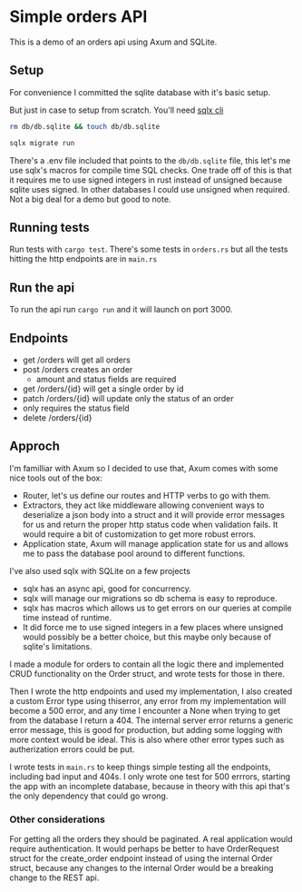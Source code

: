 # Simple orders API

This is a demo of an orders api using Axum and SQLite.


## Setup
For convenience I committed the sqlite database with it's basic setup.

But just in case to setup from scratch. You'll need [sqlx cli](https://github.com/launchbadge/sqlx/blob/main/sqlx-cli/README.md#install)
```bash
rm db/db.sqlite && touch db/db.sqlite

sqlx migrate run
```

There's a .env file included that points to the `db/db.sqlite` file, this let's me use sqlx's macros for compile time SQL checks.
One trade off of this is that it requires me to use signed integers in rust instead of unsigned because sqlite uses signed. In other databases I could use unsigned when required.
Not a big deal for a demo but good to note.


## Running tests

Run tests with `cargo test`. There's some tests in `orders.rs` but all the tests hitting the http endpoints are in `main.rs`

## Run the api

To run the api run `cargo run` and it will launch on port 3000.

## Endpoints

 - get /orders will get all orders
 - post /orders creates an order
   - amount and status fields are required
 - get /orders/{id} will get a single order by id
 - patch /orders/{id} will update only the status of an order
  - only requires the status field
 - delete /orders/{id}



## Approch

I'm familliar with Axum so I decided to use that, Axum comes with some nice tools out of the box:
- Router, let's us define our routes and HTTP verbs to go with them.
- Extractors, they act like middleware allowing convenient ways to deserialize a json body into a struct and it will provide error messages for us and return the proper http status code when validation fails. It would require a bit of customization to get more robust errors.
- Application state, Axum will manage application state for us and allows me to pass the database pool around to different functions.

I've also used sqlx with SQLite on a few projects
- sqlx has an async api, good for concurrency.
- sqlx will manage our migrations so db schema is easy to reproduce.
- sqlx has macros which allows us to get errors on our queries at compile time instead of runtime.
- It did force me to use signed integers in a few places where unsigned would possibly be a better choice, but this maybe only because of sqlite's limitations.

I made a module for orders to contain all the logic there and implemented CRUD functionality on the Order struct, and wrote tests for those in there.

Then I wrote the http endpoints and used my implementation, I also created a custom Error type using thiserror, any error from my implementation will become a 500 error, and any time I encounter a None when trying to get from the database I return a 404.
The internal server error returns a generic error message, this is good for production, but adding some logging with more context would be ideal.
This is also where other error types such as autherization errors could be put.

I wrote tests in `main.rs` to keep things simple testing all the endpoints, including bad input and 404s. I only wrote one test for 500 errrors, starting the app with an incomplete database, because in theory with this api that's the only dependency that could go wrong. 


### Other considerations

For getting all the orders they should be paginated.
A real application would require authentication.
It would perhaps be better to have OrderRequest struct for the create_order endpoint instead of using the internal Order struct, because any changes to the internal Order would be a breaking change to the REST api.




